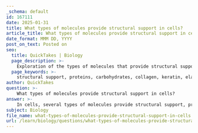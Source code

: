```yaml
---
_schema: default
id: 167111
date: 2025-01-31
title: What types of molecules provide structural support in cells?
article_title: What types of molecules provide structural support in cells?
date_format: MMM DD, YYYY
post_on_text: Posted on
seo:
  title: QuickTakes | Biology
  page_description: >-
    Exploration of the types of molecules that provide structural support in cells, focusing on key proteins and carbohydrates essential for maintaining cellular integrity and function.
  page_keywords: >-
    structural support, proteins, carbohydrates, collagen, keratin, elastin, cytoskeletal proteins, cell adhesion molecules, cellulose, chitin, cell wall, plant cells, fungi, extracellular matrix
author: QuickTakes
question: >-
    What types of molecules provide structural support in cells?
answer: >-
    In cells, several types of molecules provide structural support, primarily proteins and carbohydrates. Here’s a detailed overview of these molecules and their roles in maintaining cellular structure:\n\n### 1. **Proteins**\nProteins are crucial for providing structural support in cells and tissues. Some key structural proteins include:\n\n- **Collagen**: This is the most abundant protein in the body, forming a fibrous network that provides strength and elasticity to connective tissues such as skin, tendons, and ligaments.\n- **Keratin**: Found in hair, nails, and the outer layer of skin, keratin offers protection and structural integrity.\n- **Elastin**: This protein allows tissues to return to their original shape after stretching, contributing to the elasticity of skin and blood vessels.\n- **Cytoskeletal Proteins**: Proteins such as actin and tubulin form the cytoskeleton, which maintains cell shape, provides mechanical support, and facilitates intracellular transport.\n- **Cell Adhesion Molecules**: These proteins help cells adhere to each other and to the extracellular matrix, providing structural cohesion within tissues.\n\n### 2. **Carbohydrates**\nCarbohydrates also play a significant role in providing structural support, particularly in plant cells and some fungi:\n\n- **Cellulose**: A polysaccharide that forms the cell wall of plants, providing rigidity and strength. Cellulose consists of long chains of glucose units linked by beta-glycosidic bonds, which create strong sheets that resist tensile forces.\n- **Chitin**: Similar to cellulose, chitin is a structural polysaccharide found in the cell walls of fungi and the exoskeletons of arthropods. It provides strength and protection.\n\n### Summary\nIn summary, structural support in cells is primarily provided by proteins (such as collagen, keratin, elastin, and cytoskeletal proteins) and carbohydrates (such as cellulose and chitin). These molecules are essential for maintaining the shape, integrity, and overall function of cells and tissues in living organisms.
subject: Biology
file_name: what-types-of-molecules-provide-structural-support-in-cells.md
url: /learn/biology/questions/what-types-of-molecules-provide-structural-support-in-cells
---
```


&nbsp;
